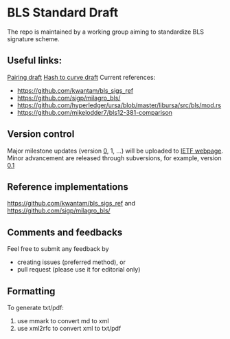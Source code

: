 # BLS Standard Draft

The repo is maintained by a working group aiming to standardize BLS signature scheme.


## Useful links:
[Pairing draft](https://github.com/pairingwg/pfc_standard)
[Hash to curve draft](https://tools.ietf.org/html/draft-irtf-cfrg-hash-to-curve-04)
Current references:
* https://github.com/kwantam/bls_sigs_ref
* https://github.com/sigp/milagro_bls/
* https://github.com/hyperledger/ursa/blob/master/libursa/src/bls/mod.rs
* https://github.com/mikelodder7/bls12-381-comparison



## Version control

Major milestone updates (version [0](https://tools.ietf.org/html/draft-boneh-bls-signature-00), 1, ...)
will be uploaded to [IETF webpage](https://datatracker.ietf.org/doc/draft-boneh-bls-signature).
Minor advancement are released through subversions, for example, version [0.1](https://github.com/pairingwg/bls_standard/releases/tag/0.1)

## Reference implementations
https://github.com/kwantam/bls_sigs_ref
and
https://github.com/sigp/milagro_bls/


## Comments and feedbacks
Feel free to submit any feedback by
* creating issues (preferred method), or
* pull request (please use it for editorial only)


## Formatting
To generate txt/pdf:
1. use mmark to convert md to xml
2. use xml2rfc to convert xml to txt/pdf
